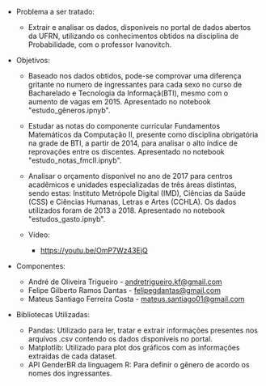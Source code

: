 - Problema a ser tratado:
    - Extrair e analisar os dados, disponiveis no portal de dados abertos da UFRN, utilizando os conhecimentos obtidos na disciplina de Probabilidade, com o professor Ivanovitch.

- Objetivos:
    - Baseado nos dados obtidos, pode-se comprovar uma diferença gritante no numero de ingressantes para cada sexo no curso de Bacharelado e Tecnologia da Informaçã(BTI), mesmo com o aumento de vagas em 2015. Apresentado no notebook "estudo_gêneros.ipnyb".
    - Estudar as notas do componente curricular Fundamentos Matemáticos da Computação II, presente como disciplina obrigatória na grade de BTI, a partir de 2014, para analisar o alto índice de reprovações entre os discentes. Apresentado no notebook "estudo_notas_fmcII.ipnyb".
    - Analisar o orçamento disponível no ano de 2017 para centros acadêmicos e unidades especializadas de três áreas distintas, sendo estas: Instituto Metrópole Digital (IMD), Ciências da Saúde (CSS) e Ciências Humanas, Letras e Artes (CCHLA). Os dados utilizados foram de 2013 a 2018. Apresentado no notebook "estudos_gasto.ipnyb". 
    
    - Vídeo:
        - https://youtu.be/OmP7Wz43EjQ

- Componentes:
    - André de Oliveira Trigueiro - andretrigueiro.kf@gmail.com
    - Felipe Gilberto Ramos Dantas - felipegdantas@gmail.com
    - Mateus Santiago Ferreira Costa - mateus.santiago01@gmail.com
    
- Bibliotecas Utilizadas:
    - Pandas: Utilizado para ler, tratar e extrair informações presentes nos arquivos .csv contendo os dados disponíveis no portal.
    - Matplotlib: Utilizado para plot dos gráficos com as informações extraidas de cada dataset.
    - API GenderBR da linguagem R: Para definir o gênero de acordo os nomes dos ingressantes.
